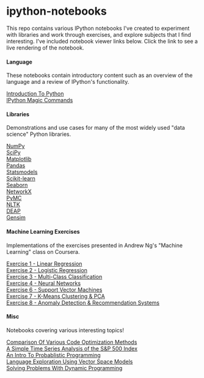 ipython-notebooks
========================

This repo contains various IPython notebooks I've created to experiment with libraries and work through exercises, and explore subjects that I find interesting.  I've included notebook viewer links below.  Click the link to see a live rendering of the notebook.

#### Language

These notebooks contain introductory content such as an overview of the language and a review of IPython's functionality.

<a href="http://nbviewer.ipython.org/github/jdwittenauer/ipython-notebooks/blob/master/Intro.ipynb">Introduction To Python</a><br/>
<a href="http://nbviewer.ipython.org/github/jdwittenauer/ipython-notebooks/blob/master/IPythonMagic.ipynb">IPython Magic Commands</a>

#### Libraries

Demonstrations and use cases for many of the most widely used "data science" Python libraries.

<a href="http://nbviewer.ipython.org/github/jdwittenauer/ipython-notebooks/blob/master/NumPy.ipynb">NumPy</a><br/>
<a href="http://nbviewer.ipython.org/github/jdwittenauer/ipython-notebooks/blob/master/SciPy.ipynb">SciPy</a><br/>
<a href="http://nbviewer.ipython.org/github/jdwittenauer/ipython-notebooks/blob/master/Matplotlib.ipynb">Matplotlib</a><br/>
<a href="http://nbviewer.ipython.org/github/jdwittenauer/ipython-notebooks/blob/master/Pandas.ipynb">Pandas</a><br/>
<a href="http://nbviewer.ipython.org/github/jdwittenauer/ipython-notebooks/blob/master/Statsmodels.ipynb">Statsmodels</a><br/>
<a href="http://nbviewer.ipython.org/github/jdwittenauer/ipython-notebooks/blob/master/Scikit-learn.ipynb">Scikit-learn</a><br/>
<a href="http://nbviewer.ipython.org/github/jdwittenauer/ipython-notebooks/blob/master/Seaborn.ipynb">Seaborn</a><br/>
<a href="http://nbviewer.ipython.org/github/jdwittenauer/ipython-notebooks/blob/master/NetworkX.ipynb">NetworkX</a><br/>
<a href="http://nbviewer.ipython.org/github/jdwittenauer/ipython-notebooks/blob/master/PyMC.ipynb">PyMC</a><br/>
<a href="http://nbviewer.ipython.org/github/jdwittenauer/ipython-notebooks/blob/master/NLTK.ipynb">NLTK</a><br/>
<a href="http://nbviewer.ipython.org/github/jdwittenauer/ipython-notebooks/blob/master/DEAP.ipynb">DEAP</a><br/>
<a href="http://nbviewer.ipython.org/github/jdwittenauer/ipython-notebooks/blob/master/Gensim.ipynb">Gensim</a>

#### Machine Learning Exercises

Implementations of the exercises presented in Andrew Ng's "Machine Learning" class on Coursera.

<a href="http://nbviewer.ipython.org/github/jdwittenauer/ipython-notebooks/blob/master/ML-Exercise1.ipynb">Exercise 1 - Linear Regression</a><br/>
<a href="http://nbviewer.ipython.org/github/jdwittenauer/ipython-notebooks/blob/master/ML-Exercise2.ipynb">Exercise 2 - Logistic Regression</a><br/>
<a href="http://nbviewer.ipython.org/github/jdwittenauer/ipython-notebooks/blob/master/ML-Exercise3.ipynb">Exercise 3 - Multi-Class Classification</a><br/>
<a href="http://nbviewer.ipython.org/github/jdwittenauer/ipython-notebooks/blob/master/ML-Exercise4.ipynb">Exercise 4 - Neural Networks</a><br/>
<a href="http://nbviewer.ipython.org/github/jdwittenauer/ipython-notebooks/blob/master/ML-Exercise6.ipynb">Exercise 6 - Support Vector Machines</a><br/>
<a href="http://nbviewer.ipython.org/github/jdwittenauer/ipython-notebooks/blob/master/ML-Exercise7.ipynb">Exercise 7 - K-Means Clustering & PCA</a><br/>
<a href="http://nbviewer.ipython.org/github/jdwittenauer/ipython-notebooks/blob/master/ML-Exercise8.ipynb">Exercise 8 - Anomaly Detection & Recommendation Systems</a>

#### Misc

Notebooks covering various interesting topics!

<a href="http://nbviewer.ipython.org/github/jdwittenauer/ipython-notebooks/blob/master/CodeOptimization.ipynb">Comparison Of Various Code Optimization Methods</a><br/>
<a href="http://nbviewer.ipython.org/github/jdwittenauer/ipython-notebooks/blob/master/TimeSeriesStockAnalysis.ipynb">A Simple Time Series Analysis of the S&P 500 Index</a><br/>
<a href="http://nbviewer.ipython.org/github/jdwittenauer/ipython-notebooks/blob/master/ProbablisticProgramming.ipynb">An Intro To Probablistic Programming</a><br/>
<a href="http://nbviewer.ipython.org/github/jdwittenauer/ipython-notebooks/blob/master/LanguageVectors.ipynb">Language Exploration Using Vector Space Models</a><br/>
<a href="http://nbviewer.ipython.org/github/jdwittenauer/ipython-notebooks/blob/master/DynamicProgramming.ipynb">Solving Problems With Dynamic Programming</a>
